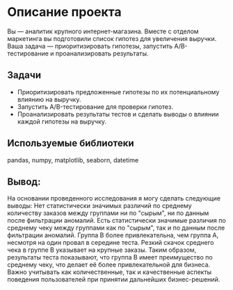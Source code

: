 # Описание проекта
Вы — аналитик крупного интернет-магазина. Вместе с отделом маркетинга вы подготовили список гипотез для увеличения выручки. Ваша задача — приоритизировать гипотезы, запустить A/B-тестирование и проанализировать результаты.

## Задачи
- Приоритизировать предложенные гипотезы по их потенциальному влиянию на выручку.
- Запустить A/B-тестирование для проверки гипотез.
- Проанализировать результаты тестов и сделать выводы о влиянии каждой гипотезы на выручку.

## Используемые библиотеки
pandas, numpy, matplotlib, seaborn, datetime  

## Вывод:
На основании проведенного исследования я могу сделать следующие выводы:
Нет статистически значимых различий по среднему количеству заказов между группами ни по "сырым", ни по данным после фильтрации аномалий.
Есть статистически значимые различия по среднему чеку между группами как по "сырым", так и по данным после фильтрации аномалий.
Группа В более привлекательна, чем группа А, несмотря на один провал в середине теста. Резкий скачок среднего чека в группе В указывает на крупные заказы.
Таким образом, результаты теста показывают, что группа В имеет преимущество по среднему чеку, что делает её более привлекательной для бизнеса. Важно учитывать как количественные, так и качественные аспекты поведения пользователей при принятии дальнейших бизнес-решений.



